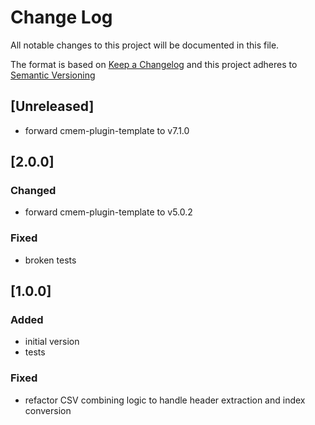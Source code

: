# Change Log

All notable changes to this project will be documented in this file.

The format is based on [Keep a Changelog](http://keepachangelog.com/) and this project adheres to [Semantic Versioning](https://semver.org/)

## [Unreleased]

- forward cmem-plugin-template to v7.1.0

## [2.0.0]

### Changed

- forward cmem-plugin-template to v5.0.2

### Fixed

- broken tests

## [1.0.0]

### Added

- initial version
- tests

### Fixed

- refactor CSV combining logic to handle header extraction and index conversion
